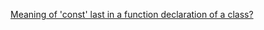 [Meaning of 'const' last in a function declaration of a class?](https://stackoverflow.com/questions/751681/meaning-of-const-last-in-a-function-declaration-of-a-class)
